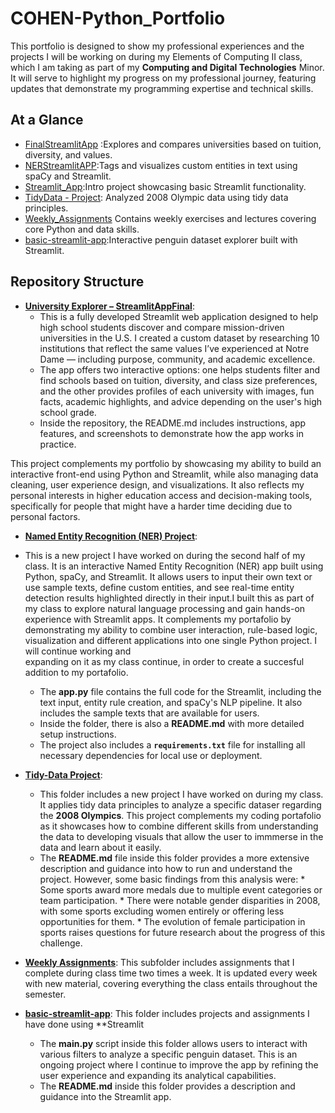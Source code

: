 # COHEN-Python_Portfolio

 
This portfolio is designed to show my professional experiences and the projects I will be working on during my Elements of Computing II class, which I am taking as part of my **Computing and Digital Technologies** Minor. It will serve to highlight my progress on my professional journey, featuring updates that demonstrate my programming expertise and technical skills.
## At a Glance
- [FinalStreamlitApp](https://github.com/scohenma/COHEN-Python_Portfolio/tree/main/FinalStreamlitApp) :Explores and compares universities based on tuition, diversity, and values.
- [NERStreamlitAPP](https://github.com/scohenma/COHEN-Python_Portfolio/tree/main/NERStreamlitAPP):Tags and visualizes custom entities in text using spaCy and Streamlit.
- [Streamlit_App](https://github.com/scohenma/COHEN-Python_Portfolio/tree/main/Streamlit_App):Intro project showcasing basic Streamlit functionality.
- [TidyData - Project](https://github.com/scohenma/COHEN-Python_Portfolio/tree/main/TidyData%20-%20Project%20): Analyzed 2008 Olympic data using tidy data principles.
- [Weekly_Assignments](https://github.com/scohenma/COHEN-Python_Portfolio/tree/main/Weekly_Assignments) Contains weekly exercises and lectures covering core Python and data skills.
- [basic-streamlit-app](https://github.com/scohenma/COHEN-Python_Portfolio/tree/main/basic-streamlit-app):Interactive penguin dataset explorer built with Streamlit.

## Repository Structure
* [**University Explorer – StreamlitAppFinal**](https://cohen-pythonportfolio-mwojbbcv7agaf6b7yumbhh.streamlit.app/):
  * This is a fully developed Streamlit web application designed to help high school students discover and compare mission-driven             universities in the U.S. I created a custom dataset by researching 10 institutions that reflect the same values I’ve experienced at        Notre Dame — including purpose, community, and academic excellence.
  * The app offers two interactive options: one helps students filter and find schools based on tuition, diversity, and class size            preferences, and the other provides  profiles of each university with images, fun facts, academic highlights, and  advice depending        on the user's high school grade.
  * Inside the repository, the README.md includes instructions, app features, and  screenshots to demonstrate how the app works in             practice.
      
 This project complements my portfolio by showcasing my ability to build an interactive front-end using Python and Streamlit, while also managing data cleaning, user experience design, and visualizations. It also reflects my personal interests in higher education access and decision-making tools, specifically for people that might have a harder time deciding due to personal factors. 
 
* [**Named Entity Recognition (NER) Project**](https://github.com/scohenma/COHEN-Python_Portfolio/tree/main/NERStreamlitAPP):
 * This is a new project I have worked on during the second half of my class. It is an interactive Named Entity Recognition (NER) app        built using Python, spaCy, and Streamlit. It allows users to input their own text or use sample texts, define custom entities, and see     real-time entity detection results highlighted directly in their input.I built this as part of my  class to explore natural language       processing and gain hands-on experience with Streamlit apps. It complements my portafolio by demonstrating my ability to combine user      interaction, rule-based logic, visualization and different applications into one single Python project. I will continue working and    
  expanding on it as my class continue, in order to create a succesful addition to my portafolio. 
   * The **app.py** file contains the full code for the Streamlit, including the text input, entity rule creation, and spaCy's NLP             pipeline. It also includes the sample texts that are available for users. 
   * Inside the  folder, there is also a **README.md** with more detailed setup instructions.
   * The project also includes a **`requirements.txt`** file for installing all necessary dependencies for local use or deployment.

* [**Tidy-Data Project**](https://github.com/scohenma/COHEN-Python_Portfolio/tree/main/TidyData%20-%20Project%20):
  * This folder includes a new project I have worked on during my class. It applies tidy data principles to analyze a specific dataser
    regarding the **2008 Olympics**. This project complements my coding portafolio as it showcases how to combine different skills from
    understanding the data to developing visuals that allow the user to immmerse in the data and learn about it easily. 
   * The **README.md** file inside this folder provides a more extensive description and guidance into how to run and understand the
   project. However, some basic findings from this analysis were:
         *   Some sports award more medals due to multiple event categories or team participation.
         *   There were notable gender disparities in 2008, with some sports excluding women entirely or offering less opportunities for                them. 
         *   The evolution of female participation in sports raises  questions for future research about the progress of this challenge. 

* [**Weekly Assignments**](https://github.com/scohenma/COHEN-Python_Portfolio/tree/main/Weekly_Assignments): This subfolder includes assignments that I complete during class time two times a week. It is updated every week with new material, covering everything the class entails throughout the semester.
  
* [**basic-streamlit-app**](https://github.com/scohenma/COHEN-Python_Portfolio/tree/main/basic-streamlit-app): This folder includes projects and assignments I have done using **Streamlit
  * The **main.py** script inside this folder allows users to interact with various filters to analyze a specific penguin dataset. This is an ongoing project where I continue to improve the app by refining the user experience and expanding its analytical capabilities.
  * The **README.md** inside this folder provides a description and guidance into the Streamlit app.

